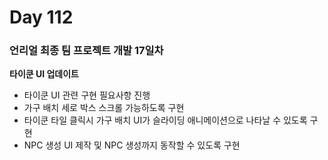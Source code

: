# Day 112

### 언리얼 최종 팀 프로젝트 개발 17일차

**타이쿤 UI 업데이트**

- 타이쿤 UI 관련 구현 필요사항 진행
- 가구 배치 세로 박스 스크롤 가능하도록 구현
- 타이쿤 타일 클릭시 가구 배치 UI가 슬라이딩 애니메이션으로 나타날 수 있도록 구현
- NPC 생성 UI 제작 및 NPC 생성까지 동작할 수 있도록 구현



